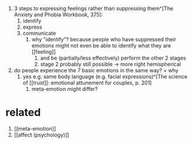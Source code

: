 1. 3 steps to expressing feelings rather than suppressing them^[The Anxiety and Phobia Workbook, 375]:
	1. identify
	2. express
	3. communicate
		1. why "identify"? because people who have suppressed their emotions might not even be able to identify what they are [[feeling]]
			1. and be (partially/less effectively) perform the other 2 stages
			2. stage 2 probably still possible → more right hemispherical
2. do people experience the 7 basic emotions in the same way? + why
	1. yes e.g. same body language (e.g. facial expressions)^[The science of [[trust]]: emotional attunement for couples, p. 201]
		1. meta-emotion might differ?

# related
1. [[meta-emotion]]
2. [[affect (psychology)]]